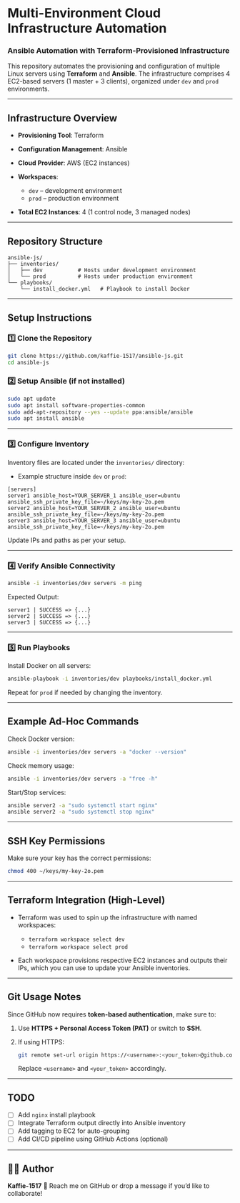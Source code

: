 # Multi-Environment Cloud Infrastructure Automation
### Ansible Automation with Terraform-Provisioned Infrastructure

This repository automates the provisioning and configuration of multiple Linux servers using **Terraform** and **Ansible**. The infrastructure comprises 4 EC2-based servers (1 master + 3 clients), organized under `dev` and `prod` environments.

---

##  Infrastructure Overview

* **Provisioning Tool**: Terraform
* **Configuration Management**: Ansible
* **Cloud Provider**: AWS (EC2 instances)
* **Workspaces**:

  * `dev` – development environment
  * `prod` – production environment
* **Total EC2 Instances**: 4 (1 control node, 3 managed nodes)

---

##  Repository Structure

```
ansible-js/
├── inventories/
│   ├── dev           # Hosts under development environment
│   └── prod          # Hosts under production environment
└── playbooks/
    └── install_docker.yml   # Playbook to install Docker
```

---

##  Setup Instructions

### 1️⃣ Clone the Repository

```bash
git clone https://github.com/kaffie-1517/ansible-js.git
cd ansible-js
```

### 2️⃣ Setup Ansible (if not installed)

```bash
sudo apt update
sudo apt install software-properties-common
sudo add-apt-repository --yes --update ppa:ansible/ansible
sudo apt install ansible
```

---

### 3️⃣ Configure Inventory

Inventory files are located under the `inventories/` directory:

* Example structure inside `dev` or `prod`:

```
[servers]
server1 ansible_host=YOUR_SERVER_1 ansible_user=ubuntu ansible_ssh_private_key_file=~/keys/my-key-2o.pem
server2 ansible_host=YOUR_SERVER_2 ansible_user=ubuntu ansible_ssh_private_key_file=~/keys/my-key-2o.pem
server3 ansible_host=YOUR_SERVER_3 ansible_user=ubuntu ansible_ssh_private_key_file=~/keys/my-key-2o.pem
```

Update IPs and paths as per your setup.

---

### 4️⃣ Verify Ansible Connectivity

```bash
ansible -i inventories/dev servers -m ping
```

Expected Output:

```
server1 | SUCCESS => {...}
server2 | SUCCESS => {...}
server3 | SUCCESS => {...}
```

---

### 5️⃣ Run Playbooks

Install Docker on all servers:

```bash
ansible-playbook -i inventories/dev playbooks/install_docker.yml
```

Repeat for `prod` if needed by changing the inventory.

---

##  Example Ad-Hoc Commands

Check Docker version:

```bash
ansible -i inventories/dev servers -a "docker --version"
```

Check memory usage:

```bash
ansible -i inventories/dev servers -a "free -h"
```

Start/Stop services:

```bash
ansible server2 -a "sudo systemctl start nginx"
ansible server2 -a "sudo systemctl stop nginx"
```

---

##  SSH Key Permissions

Make sure your key has the correct permissions:

```bash
chmod 400 ~/keys/my-key-2o.pem
```

---

##  Terraform Integration (High-Level)

* Terraform was used to spin up the infrastructure with named workspaces:

  * `terraform workspace select dev`
  * `terraform workspace select prod`

* Each workspace provisions respective EC2 instances and outputs their IPs, which you can use to update your Ansible inventories.

---

##  Git Usage Notes

Since GitHub now requires **token-based authentication**, make sure to:

1. Use **HTTPS + Personal Access Token (PAT)** or switch to **SSH**.
2. If using HTTPS:

   ```bash
   git remote set-url origin https://<username>:<your_token>@github.com/kaffie-1517/ansible-js.git
   ```

   Replace `<username>` and `<your_token>` accordingly.

---

##  TODO

* [ ] Add `nginx` install playbook
* [ ] Integrate Terraform output directly into Ansible inventory
* [ ] Add tagging to EC2 for auto-grouping
* [ ] Add CI/CD pipeline using GitHub Actions (optional)

---

## 👨‍💻 Author

**Kaffie-1517**
📧 Reach me on GitHub or drop a message if you’d like to collaborate!
